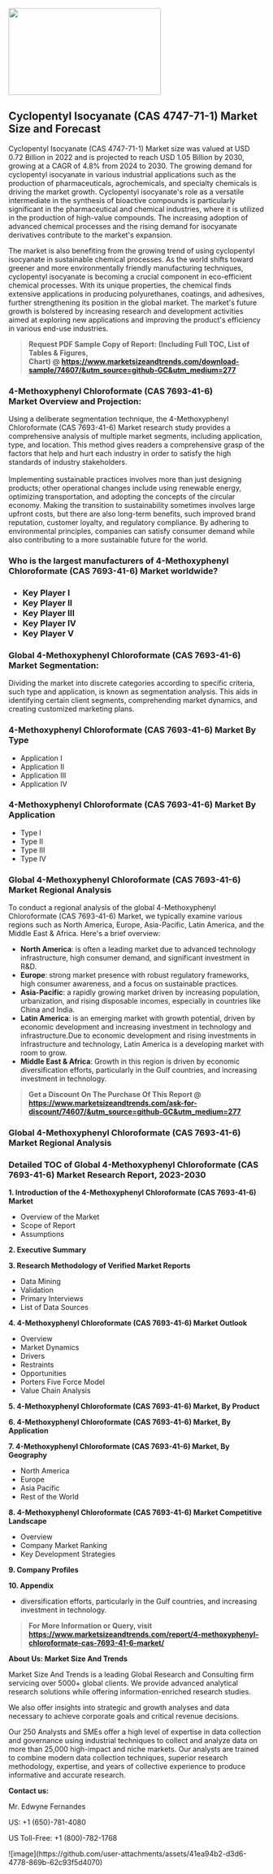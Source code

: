 <p><img class="alignnone size-medium wp-image-20088" src="https://ffe5etoiles.com/wp-content/uploads/2024/12/MST1-300x171.png" alt="" width="300" height="171" /></p><h2>Cyclopentyl Isocyanate (CAS 4747-71-1) Market Size and Forecast</h2><p>Cyclopentyl Isocyanate (CAS 4747-71-1) Market size was valued at USD 0.72 Billion in 2022 and is projected to reach USD 1.05 Billion by 2030, growing at a CAGR of 4.8% from 2024 to 2030. The growing demand for cyclopentyl isocyanate in various industrial applications such as the production of pharmaceuticals, agrochemicals, and specialty chemicals is driving the market growth. Cyclopentyl isocyanate's role as a versatile intermediate in the synthesis of bioactive compounds is particularly significant in the pharmaceutical and chemical industries, where it is utilized in the production of high-value compounds. The increasing adoption of advanced chemical processes and the rising demand for isocyanate derivatives contribute to the market's expansion.</p><p>The market is also benefiting from the growing trend of using cyclopentyl isocyanate in sustainable chemical processes. As the world shifts toward greener and more environmentally friendly manufacturing techniques, cyclopentyl isocyanate is becoming a crucial component in eco-efficient chemical processes. With its unique properties, the chemical finds extensive applications in producing polyurethanes, coatings, and adhesives, further strengthening its position in the global market. The market's future growth is bolstered by increasing research and development activities aimed at exploring new applications and improving the product's efficiency in various end-use industries.</p></p><blockquote id="" class=""><strong>Request PDF Sample Copy of Report: (Including Full TOC, List of Tables &amp; Figures, Chart)&nbsp;@&nbsp;<strong><a href="https://www.marketsizeandtrends.com/download-sample/74607/&utm_source=github-GC&utm_medium=277" target="_blank">https://www.marketsizeandtrends.com/download-sample/74607/&utm_source=github-GC&utm_medium=277</a></strong></strong></blockquote><h3 id="" class="">4-Methoxyphenyl Chloroformate (CAS 7693-41-6) Market&nbsp;Overview and Projection:</h3><p id="" class="">Using a deliberate segmentation technique, the 4-Methoxyphenyl Chloroformate (CAS 7693-41-6) Market research study provides a comprehensive analysis of multiple market segments, including application, type, and location. This method gives readers a comprehensive grasp of the factors that help and hurt each industry in order to satisfy the high standards of industry stakeholders. <br /> <br />Implementing sustainable practices involves more than just designing products; other operational changes include using renewable energy, optimizing transportation, and adopting the concepts of the circular economy. Making the transition to sustainability sometimes involves large upfront costs, but there are also long-term benefits, such improved brand reputation, customer loyalty, and regulatory compliance. By adhering to environmental principles, companies can satisfy consumer demand while also contributing to a more sustainable future for the world.</p><h3 id="" class="">Who is the largest manufacturers of&nbsp;4-Methoxyphenyl Chloroformate (CAS 7693-41-6) Market worldwide?</h3><h3 class=""><p><ul><li>Key Player I </li><li> Key Player II </li><li> Key Player III </li><li> Key Player IV </li><li> Key Player V</li></ul></p></h3><h3 id="" class="">Global&nbsp;4-Methoxyphenyl Chloroformate (CAS 7693-41-6) Market Segmentation:</h3><p id="" class="">Dividing the market into discrete categories according to specific criteria, such type and application, is known as segmentation analysis. This aids in identifying certain client segments, comprehending market dynamics, and creating customized marketing plans.</p><h3 id="" class="">4-Methoxyphenyl Chloroformate (CAS 7693-41-6) Market&nbsp;By Type</h3><p><p><ul><li>Application I</li><li> Application II</li><li> Application III</li><li> Application IV</p></li></ul></p></p><h3 id="" class="">4-Methoxyphenyl Chloroformate (CAS 7693-41-6) Market&nbsp;By Application</h3><p class=""><p><ul><li>Type I</li><li> Type II</li><li> Type III</li><li> Type IV</li></ul></p></p><h3 id="" class="">Global 4-Methoxyphenyl Chloroformate (CAS 7693-41-6) Market Regional Analysis</h3><p id="" class="">To conduct a regional analysis of the global 4-Methoxyphenyl Chloroformate (CAS 7693-41-6) Market, we typically examine various regions such as North America, Europe, Asia-Pacific, Latin America, and the Middle East &amp; Africa. Here's a brief overview:</p><ul><li><strong>North America</strong>: is often a leading market due to advanced technology infrastructure, high consumer demand, and significant investment in R&amp;D.</li><li><strong>Europe</strong>: strong market presence with robust regulatory frameworks, high consumer awareness, and a focus on sustainable practices.</li><li><strong>Asia-Pacific</strong>: a rapidly growing market driven by increasing population, urbanization, and rising disposable incomes, especially in countries like China and India.</li><li><strong>Latin America</strong>: is an emerging market with growth potential, driven by economic development and increasing investment in technology and infrastructure.Due to economic development and rising investments in infrastructure and technology, Latin America is a developing market with room to grow.</li><li><strong>Middle East &amp; Africa</strong>: Growth in this region is driven by economic diversification efforts, particularly in the Gulf countries, and increasing investment in technology.</li></ul><blockquote id="" class=""><strong>Get a Discount On The Purchase Of This Report @ <strong><a href="https://www.marketsizeandtrends.com/ask-for-discount/74607/&utm_source=github-GC&utm_medium=277" target="_blank">https://www.marketsizeandtrends.com/ask-for-discount/74607/&utm_source=github-GC&utm_medium=277</a></strong></strong></blockquote><h3 id="" class="">Global 4-Methoxyphenyl Chloroformate (CAS 7693-41-6) Market Regional Analysis</h3><h3 id="" class="">Detailed TOC of Global 4-Methoxyphenyl Chloroformate (CAS 7693-41-6) Market Research Report, 2023-2030</h3><p id="" class=""><strong>1. Introduction of the 4-Methoxyphenyl Chloroformate (CAS 7693-41-6) Market</strong></p><ul><li>Overview of the Market</li><li>Scope of Report</li><li>Assumptions</li></ul><p id="" class=""><strong>2. Executive Summary</strong></p><p id="" class=""><strong>3. Research Methodology of Verified Market Reports</strong></p><ul><li>Data Mining</li><li>Validation</li><li>Primary Interviews</li><li>List of Data Sources</li></ul><p id="" class=""><strong>4. 4-Methoxyphenyl Chloroformate (CAS 7693-41-6) Market Outlook</strong></p><ul><li>Overview</li><li>Market Dynamics</li><li>Drivers</li><li>Restraints</li><li>Opportunities</li><li>Porters Five Force Model</li><li>Value Chain Analysis</li></ul><p id="" class=""><strong>5. 4-Methoxyphenyl Chloroformate (CAS 7693-41-6) Market, By Product</strong></p><p id="" class=""><strong>6. 4-Methoxyphenyl Chloroformate (CAS 7693-41-6) Market, By Application</strong></p><p id="" class=""><strong>7. 4-Methoxyphenyl Chloroformate (CAS 7693-41-6) Market, By Geography</strong></p><ul><li>North America</li><li>Europe</li><li>Asia Pacific</li><li>Rest of the World</li></ul><p id="" class=""><strong>8. 4-Methoxyphenyl Chloroformate (CAS 7693-41-6) Market Competitive Landscape</strong></p><ul><li>Overview</li><li>Company Market Ranking</li><li>Key Development Strategies</li></ul><p id="" class=""><strong>9. Company Profiles</strong></p><p id="" class=""><strong>10. Appendix</strong></p><ul><li>diversification efforts, particularly in the Gulf countries, and increasing investment in technology.</li></ul><blockquote id="" class=""><strong>For More Information or Query, visit <strong><strong><a href="https://www.marketsizeandtrends.com/report/4-methoxyphenyl-chloroformate-cas-7693-41-6-market/" target="_blank">https://www.marketsizeandtrends.com/report/4-methoxyphenyl-chloroformate-cas-7693-41-6-market/</a></strong></strong></strong></blockquote><p id="" class=""><strong>About Us: Market Size And Trends</strong></p><p id="" class="">Market Size And Trends is a leading Global Research and Consulting firm servicing over 5000+ global clients. We provide advanced analytical research solutions while offering information-enriched research studies.</p><p id="" class="">We also offer insights into strategic and growth analyses and data necessary to achieve corporate goals and critical revenue decisions.</p><p id="" class="">Our 250 Analysts and SMEs offer a high level of expertise in data collection and governance using industrial techniques to collect and analyze data on more than 25,000 high-impact and niche markets. Our analysts are trained to combine modern data collection techniques, superior research methodology, expertise, and years of collective experience to produce informative and accurate research.</p><p id="" class=""><strong>Contact us:</strong></p><p id="" class="">Mr. Edwyne Fernandes</p><p id="" class="">US: +1 (650)-781-4080</p><p id="" class="">US Toll-Free: +1 (800)-782-1768</p>
![image](https://github.com/user-attachments/assets/41ea94b2-d3d6-4778-869b-62c93f5d4070)
